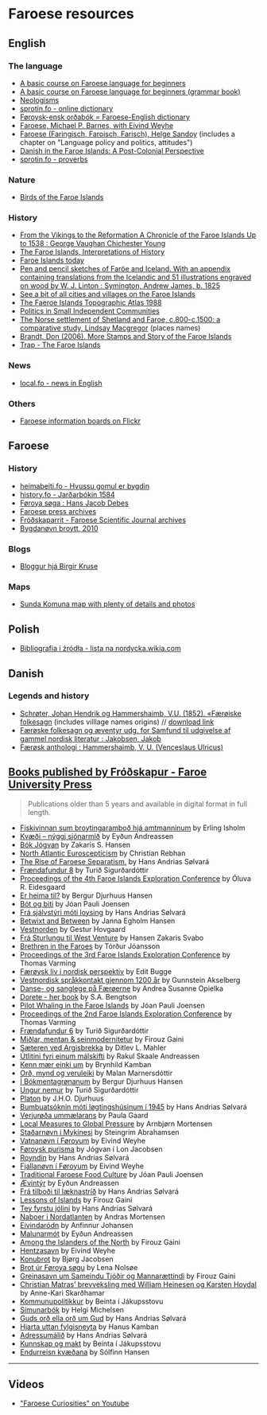 # Faroese resources

## English

### The language

* [A basic course on Faroese language for beginners](https://archive.org/details/ColloquialFaroese/page/n3/mode/1up?view=theater)
* [A basic course on Faroese language for beginners (grammar book)](https://fdocuments.in/download/faroese-a-language-course-for-beginners-grammar-book)
* [Neologisms](http://malrad.fo/page.php?Id=126&l=fo)
* [sprotin.fo - online dictionary](https://sprotin.fo/dictionaries)
* [Føroysk-ensk orðabók = Faroese-English dictionary](https://archive.org/details/bub_gb_XfvZ9J4oABwC?view=theater)
* [Faroese, Michael P. Barnes, with Eivind Weyhe](https://theswissbay.ch/pdf/Books/Linguistics/Mega%20linguistics%20pack/Indo-European/Germanic/Faroese%20%28Barnes%20%26%20Weyhe%29.pdf)
* [Faroese (Faringisch, Faroisch, Farisch), Helge Sandoy](https://folk.uib.no/hnohs/Publikasjonar/Sandoy,%200951%20Faroese,%20Wieser%20E.pdf) (includes a chapter on "Language policy and politics, attitudes")
* [Danish in the Faroe Islands: A Post-Colonial Perspective](https://discovery.ucl.ac.uk/id/eprint/1348494/1/1348494_Complete_Thesis_Public_-_John_Mitchinson.pdf)
* [sprotin.fo - proverbs](https://sprotin.fo/dictionaries?_SearchInflections=0&_SearchDescriptions=1&_DictionaryId=2&_DictionaryPage=1&_SearchFor=(or%C3%B0t.))

### Nature

* [Birds of the Faroe Islands](https://old.visitfaroeislands.com/media/181923/Visit-Faroe-Islands-Birds_UK-singlepages.pdf)

### History

* [From the Vikings to the Reformation A Chronicle of the Faroe Islands Up to 1538 : George Vaughan Chichester Young](https://archive.org/details/bub_gb_SkeKjJC4GeoC/page/n2/mode/1up?view=theater)
* [The Faroe Islands, Interpretations of History](https://play.google.com/books/reader?id=BdIeBgAAQBAJ&pg=GBS.PA223&hl=pl&printsec=frontcover&q=dog)
* [Faroe Islands today](https://archive.org/details/faroeislandstoda0000unse)
* [Pen and pencil sketches of Faröe and Iceland. With an appendix containing translations from the Icelandic and 51 illustrations engraved on wood by W. J. Linton : Symington, Andrew James, b. 1825](https://archive.org/details/penpencilsketche00symirich)
* [See a bit of all cities and villages on the Faroe Islands](https://faroeislands.dk/pages/index.htm)
* [The Faeroe Islands Topographic Atlas 1988](https://rdgs.dk/publikationer/The-Faeroe-Islands-Topographic-Atlas.pdf)
* [Politics in Small Independent Communities](https://leicester.figshare.com/articles/thesis/Politics_in_Small_Independent_Communities/10091375/1/files/18192776.pdf)
* [The Norse settlement of Shetland and Faroe, c.800-c.1500: a comparative study, Lindsay Macgregor](https://www.academia.edu/51690291/The_Norse_settlement_of_Shetland_and_Faroe_c_800_c_1500_a_comparative_study) (places names)
* [Brandt, Don (2006). More Stamps and Story of the Faroe Islands](https://web.archive.org/web/20110927130140/http://www.faroestamps.fo/download/stamps_i_england-22.pdf)
* [Trap - The Faroe Islands](https://trap.fo/en/)

### News

* [local.fo - news in English](https://local.fo/)

### Others

* [Faroese information boards on Flickr](https://www.flickr.com/groups/faroese-infornation-boards/)

## Faroese

### History

* [heimabeiti.fo - Hvussu gomul er bygdin](https://web.archive.org/web/20150715224410/http://heimabeiti.fo/default.asp?menu=152)
* [history.fo - Jarðarbókin 1584](http://history.fo/index.php?id=889)
* [Føroya søga : Hans Jacob Debes](https://archive.org/details/bub_gb_IOchF9PaNKEC/page/n161/mode/2up)
* [Faroese press archives](https://apps.infomedia.dk/avisportal/da/fao)
* [Fróðskaparrit - Faroese Scientific Journal archives](https://ojs.setur.fo/index.php/frit/issue/archive)
* [Bygdanøvn broytt, 2010](https://web.archive.org/web/20170626110729/http://www.co2.fo/Default.aspx?ID=13805&Action=1&NewsId=3423&currentPage=34&M=NewsV2&PID=31403)

### Blogs

* [Bloggur hjá Birgir Kruse](https://birkblog.blogspot.com)

### Maps

* [Sunda Komuna map with plenty of details and photos](https://sundastad.kort.fo/)

## Polish

* [Bibliografia i źródła - lista na nordycka.wikia.com](https://nordycka.fandom.com/wiki/U%C5%BCytkownik:Macbre/Wyspy_Owcze)

## Danish

### Legends and history

* [Schrøter, Johan Hendrik og Hammershaimb, V.U. (1852). «Færøiske folkesagn](http://runeberg.org/antiqdk/18491851/0188.html) (includes villlage names origins) // [download link](http://runeberg.org/download.pl?mode=work&work=antiqdk/18491851)
* [Færøske folkesagn og æventyr udg. for Samfund til udgivelse af gammel nordisk literatur : Jakobsen, Jakob](https://archive.org/details/frskefolkesagno00jakogoog)
* [Færøsk anthologi : Hammershaimb, V. U. (Venceslaus Ulricus)](https://archive.org/details/frskanthologivo00denmgoog)

## [Books published by Fróðskapur - Faroe University Press](https://ojs.setur.fo/index.php/frodskapur)

> Publications older than 5 years and available in digital format in full length.

* [Fiskivinnan sum broytingaramboð hjá amtmanninum](https://ojs.setur.fo/index.php/frodskapur/article/download/159/873) by Erling Isholm
* [Kvæði – nýggj sjónarmið](https://ojs.setur.fo/index.php/frodskapur/article/download/209/864) by Eyðun Andreassen
* [Bók Jógvan](https://ojs.setur.fo/index.php/frodskapur/article/download/210/869) by Zakaris S. Hansen
* [North Atlantic Euroscepticism](https://ojs.setur.fo/index.php/frodskapur/article/download/185/264) by Christian Rebhan
* [The Rise of Faroese Separatism.](https://ojs.setur.fo/index.php/frodskapur/article/download/189/275) by Hans Andrias Sølvará
* [Frændafundur 8](https://ojs.setur.fo/index.php/frodskapur/article/download/151/250) by Turið Sigurðardóttir
* [Proceedings of the 4th Faroe Islands Exploration Conference](https://ojs.setur.fo/index.php/frodskapur/article/download/215/277) by Óluva R. Eidesgaard
* [Er heima til?](https://ojs.setur.fo/index.php/frodskapur/article/download/211/871) by Bergur Djurhuus Hansen
* [Bót og biti](https://ojs.setur.fo/index.php/frodskapur/article/download/212/865) by Jóan Pauli Joensen
* [Frá sjálvstýri móti loysing](https://ojs.setur.fo/index.php/frodskapur/article/download/190/276) by Hans Andrias Sølvará
* [Betwixt and Between](https://ojs.setur.fo/index.php/frodskapur/article/download/148/249) by Janna Egholm Hansen
* [Vestnorden](https://ojs.setur.fo/index.php/frodskapur/article/download/213/769) by Gestur Hovgaard
* [Frá Sturlungu til West Venture](https://ojs.setur.fo/index.php/frodskapur/article/download/149/248) by Hansen Zakaris Svabo
* [Brethren in the Faroes](https://ojs.setur.fo/index.php/frodskapur/article/download/208/768) by Tórður Jóansson
* [Proceedings of the 3rd Faroe Islands Exploration Conference](https://ojs.setur.fo/index.php/frodskapur/article/download/218/278) by Thomas Varming
* [Færøysk liv i nordisk perspektiv](https://ojs.setur.fo/index.php/frodskapur/article/download/157/256) by Edit Bugge
* [Vestnordisk språkkontakt gjennom 1200 år](https://ojs.setur.fo/index.php/frodskapur/article/download/184/251) by Gunnstein Akselberg
* [Danse- og sanglege på Færøerne](https://ojs.setur.fo/index.php/frodskapur/article/download/155/252) by Andrea Susanne Opielka
* [Dorete - her book](https://ojs.setur.fo/index.php/frodskapur/article/download/156/255) by S.A. Bengtson
* [Pilot Whaling in the Faroe Islands](https://ojs.setur.fo/index.php/frodskapur/article/download/174/862) by Jóan Pauli Joensen
* [Proceedings of the 2nd Faroe Islands Exploration Conference](https://ojs.setur.fo/index.php/frodskapur/article/download/219/279) by Thomas Varming
* [Frændafundur 6](https://ojs.setur.fo/index.php/frodskapur/article/download/160/271) by Turið Sigurðardóttir
* [Miðlar, mentan &amp; seinmodernitetur](https://ojs.setur.fo/index.php/frodskapur/article/download/171/263) by Firouz Gaini
* [Sæteren ved Argisbrekka](https://ojs.setur.fo/index.php/frodskapur/article/download/177/258) by Ditlev L. Mahler
* [Útlitini fyri einum málskifti](https://ojs.setur.fo/index.php/frodskapur/article/download/167/860) by Rakul Skaale Andreassen
* [Kenn mær einki um](https://ojs.setur.fo/index.php/frodskapur/article/download/162/861) by Brynhild Kamban
* [Orð, mynd og veruleiki](https://ojs.setur.fo/index.php/frodskapur/article/download/193/772) by Malan Marnersdóttir
* [Í Bókmentagrønanum](https://ojs.setur.fo/index.php/frodskapur/article/download/194/771) by Bergur Djurhuus Hansen
* [Ungur nemur](https://ojs.setur.fo/index.php/frodskapur/article/download/195/770) by Turið Sigurðardóttir
* [Platon](https://ojs.setur.fo/index.php/frodskapur/article/download/175/260) by J.H.O. Djurhuus
* [Bumbuatsóknin móti løgtingshúsinum í 1945](https://ojs.setur.fo/index.php/frodskapur/article/download/154/897) by Hans Andrias Sølvará
* [Verjurøða ummælarans](https://ojs.setur.fo/index.php/frodskapur/article/download/182/896) by Paula Gaard
* [Local Measures to Global Pressure](https://ojs.setur.fo/index.php/frodskapur/article/download/165/889) by Arnbjørn Mortensen
* [Staðarnøvn í Mykinesi](https://ojs.setur.fo/index.php/frodskapur/article/download/172/887) by Steingrim Abrahamsen
* [Vatnanøvn í Føroyum](https://ojs.setur.fo/index.php/frodskapur/article/download/181/888) by Eivind Weyhe
* [Føroysk purisma](https://ojs.setur.fo/index.php/frodskapur/article/download/787/876) by Jógvan í Lon Jacobsen
* [Royndin](https://ojs.setur.fo/index.php/frodskapur/article/download/176/867) by Hans Andrias Sølvará
* [Fjallanøvn í Føroyum](https://ojs.setur.fo/index.php/frodskapur/article/download/192/868) by Eivind Weyhe
* [Traditional Faroese Food Culture](https://ojs.setur.fo/index.php/frodskapur/article/download/179/259) by Jóan Pauli Joensen
* [Ævintýr](https://ojs.setur.fo/index.php/frodskapur/article/download/196/774) by Eyðun Andreassen
* [Frá tilboði til læknastríð](https://ojs.setur.fo/index.php/frodskapur/article/download/187/273) by Hans Andrias Sølvará
* [Lessons of Islands](https://ojs.setur.fo/index.php/frodskapur/article/download/198/773) by Firouz Gaini
* [Tey fyrstu jólini](https://ojs.setur.fo/index.php/frodskapur/article/download/178/257) by Hans Andrias Sølvará
* [Naboer i Nordatlanten](https://ojs.setur.fo/index.php/frodskapur/article/download/173/261) by Andras Mortensen
* [Eivindaródn](https://ojs.setur.fo/index.php/frodskapur/article/download/150/247) by Anfinnur Johansen
* [Malunarmót](https://ojs.setur.fo/index.php/frodskapur/article/download/168/268) by Eyðun Andreassen
* [Among the Islanders of the North](https://ojs.setur.fo/index.php/frodskapur/article/download/152/253) by Firouz Gaini
* [Hentzasavn](https://ojs.setur.fo/index.php/frodskapur/article/download/161/270) by Eivind Weyhe
* [Konubrot](https://ojs.setur.fo/index.php/frodskapur/article/download/164/269) by Bjørg Jacobsen
* [Brot úr Føroya søgu](https://ojs.setur.fo/index.php/frodskapur/article/download/153/254) by Lena Nolsøe
* [Greinasavn um Sameindu Tjóðir og Mannarættindi](https://ojs.setur.fo/index.php/frodskapur/article/download/169/267) by Firouz Gaini
* [Christian Matras’ brevveksling med William Heinesen og Karsten Hoydal](https://ojs.setur.fo/index.php/frodskapur/article/download/170/265) by Anne-Kari Skarðhamar
* [Kommunupolitikkur](https://ojs.setur.fo/index.php/frodskapur/article/download/163/266) by Beinta í Jákupsstovu
* [Símunarbók](https://ojs.setur.fo/index.php/frodskapur/article/download/201/286) by Helgi Michelsen
* [Guds orð ella orð um Gud](https://ojs.setur.fo/index.php/frodskapur/article/download/188/274) by Hans Andrias Sølvará
* [Hjarta uttan fylgisneyta](https://ojs.setur.fo/index.php/frodskapur/article/download/204/776) by Hanus Kamban
* [Adressumálið](https://ojs.setur.fo/index.php/frodskapur/article/download/186/272) by Hans Andrias Sølvará
* [Kunnskap og makt](https://ojs.setur.fo/index.php/frodskapur/article/download/206/881) by Beinta í Jákupsstovu
* [Endurreisn kvæðana](https://ojs.setur.fo/index.php/frodskapur/article/download/191/775) by Sólfinn Hansen

----

## Videos

* ["Faroese Curiosities" on Youtube](https://youtube.com/playlist?list=PL2OyFrSvdwA55uiKSDbz1MLaq45Uw4178)
